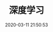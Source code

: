 ---
pageComponent: 
  name: Catalogue
  data: 
    key: 30. 深度学习
    imgUrl: /img/deep.png
    description: 深度学习...
title: 深度学习
date: 2020-03-11 21:50:53
permalink: /dl
sidebar: false
article: false
comment: false
editLink: false
---